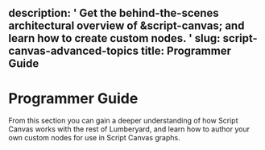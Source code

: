 description: ' Get the behind-the-scenes architectural overview of &script-canvas;
  and learn how to create custom nodes. '
slug: script-canvas-advanced-topics
title: Programmer Guide
---
# Programmer Guide<a name="script-canvas-advanced-topics"></a>

From this section you can gain a deeper understanding of how Script Canvas works with the rest of Lumberyard, and learn how to author your own custom nodes for use in Script Canvas graphs\.